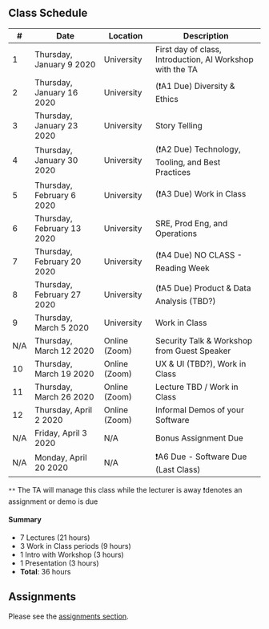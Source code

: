 ## Class Schedule

| # | Date | Location | Description |
| -- | -- | -- | -- |
| 1 | Thursday, January 9 2020 | University | First day of class, Introduction, AI Workshop with the TA |
| 2 | Thursday, January 16 2020 | University | (❗A1 Due) Diversity & Ethics |
| 3 | Thursday, January 23 2020 | University | Story Telling |
| 4 | Thursday, January 30 2020 | University | (❗A2 Due) Technology, Tooling, and Best Practices |
| 5 | Thursday, February 6 2020 | University | (❗A3 Due) Work in Class |
| 6 | Thursday, February 13 2020 | University | SRE, Prod Eng, and Operations |
| 7 | Thursday, February 20 2020 | University | (❗A4 Due) NO CLASS - Reading Week |
| 8 | Thursday, February 27 2020 | University | (❗A5 Due) Product & Data Analysis (TBD?) |
| 9 | Thursday, March 5 2020 | University | Work in Class |
| N/A | Thursday, March 12 2020 | Online (Zoom) | Security Talk & Workshop from Guest Speaker |
| 10 | Thursday, March 19 2020 | Online (Zoom) | UX & UI (TBD?), Work in Class |
| 11 | Thursday, March 26 2020 | Online (Zoom) | Lecture TBD / Work in Class |
| 12 | Thursday, April 2 2020 | Online (Zoom) | Informal Demos of your Software |
| N/A | Friday, April 3 2020 | N/A | Bonus Assignment Due |
| N/A | Monday, April 20 2020 | N/A | ❗A6 Due - Software Due (Last Class) |

`**` The TA will manage this class while the lecturer is away
❗denotes an assignment or demo is due

#### Summary

- 7 Lectures (21 hours)
- 3 Work in Class periods (9 hours)
- 1 Intro with Workshop (3 hours)
- 1 Presentation (3 hours)
- **Total**: 36 hours

## Assignments

Please see the [assignments section](../assignments/README.md).
